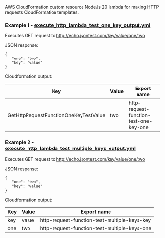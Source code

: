 AWS CloudFormation custom resource NodeJs 20 lambda for making HTTP requests CloudFormation templates.

### Example 1 - [execute_http_lambda_test_one_key_output.yml](https://github.com/tmedanovic/aws-cloudformation-http-request/blob/main/execute_http_lambda_test_one_key_output.yml)

Executes GET request to http://echo.jsontest.com/key/value/one/two

JSON response:
```
{
   "one": "two",
   "key": "value"
}
```

Cloudformation output:

| Key                                   | Value | Export name                            |
|---------------------------------------|-------|----------------------------------------|
| GetHttpRequestFunctionOneKeyTestValue | two   | http-request-function-test-one-key-one |

### Example 2 - [execute_http_lambda_test_multiple_keys_output.yml](https://github.com/tmedanovic/aws-cloudformation-http-request/blob/main/execute_http_lambda_test_multiple_keys_output.yml)

Executes GET request to http://echo.jsontest.com/key/value/one/two

JSON response:
```
{
   "one": "two",
   "key": "value"
}
```

Cloudformation output:

| Key | Value | Export name                                  |
|-----|-------|----------------------------------------------|
| key | value | http-request-function-test-multiple-keys-key |
| one | two   | http-request-function-test-multiple-keys-one |
